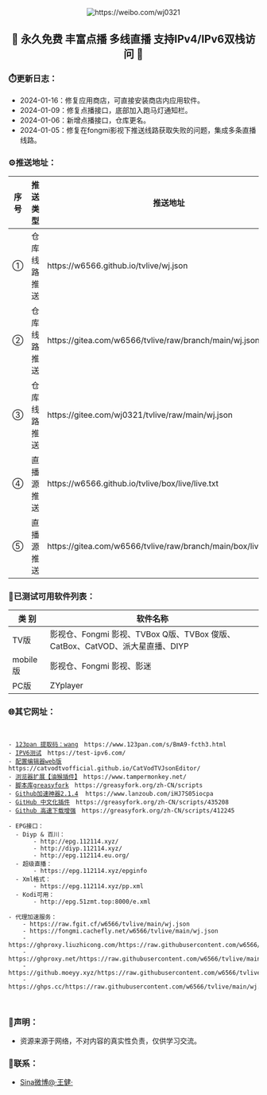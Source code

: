 <p align="center"><img alt="https://weibo.com/wj0321" src="https://gitea.com/w6566/data/raw/branch/main/icon/wj-logo.png"></p>
<h2 align="center">💎 永久免费 丰富点播 多线直播 支持IPv4/IPv6双栈访问 💎</h2>



### ⏱️更新日志：
- 2024-01-16：修复应用商店，可直接安装商店内应用软件。
- 2024-01-09：修复点播接口，底部加入跑马灯通知栏。
- 2024-01-06：新增点播接口，仓库更名。
- 2024-01-05：修复在fongmi影视下推送线路获取失败的问题，集成多条直播线路。


### ⚙️推送地址：
<table>
  <thead>
    <tr>
      <th>序号</th>
      <th>推送类型</th>
      <th>推送地址</th>
    </tr>
  </thead>
  <tbody>
    <tr>
      <td>①</td>
      <td>仓库线路推送</td>
      <td>https://w6566.github.io/tvlive/wj.json</td>
    </tr>
    <tr>
      <td>②</td>
      <td>仓库线路推送</td>
      <td>https://gitea.com/w6566/tvlive/raw/branch/main/wj.json</td>
    </tr>
     <tr>
      <td>③</td>
      <td>仓库线路推送</td>
      <td>https://gitee.com/wj0321/tvlive/raw/main/wj.json</td>
    </tr>
     <tr>
      <td>④</td>
      <td>直播源推送</td>
      <td>https://w6566.github.io/tvlive/box/live/live.txt</td>
    </tr>
     <tr>
      <td>⑤</td>
      <td>直播源推送</td>
      <td>https://gitea.com/w6566/tvlive/raw/branch/main/box/live/live.txt</td>
    </tr>

  </tbody>
</table>


### 📝已测试可用软件列表：
<table>
  <thead>
    <tr>
      <th>类 别</th>
      <th>软件名称</th>
    </tr>
  </thead>
  <tbody>
    <tr>
      <td>TV版</td>
      <td>影视仓、Fongmi 影视、TVBox Q版、TVBox 俊版、CatBox、CatVOD、派大星直播、DIYP</td>
    </tr>
  <tr>
      <td>mobile版</td>
      <td>影视仓、Fongmi 影视、影迷</td>
    </tr>
  <tr>
      <td>PC版</td>
      <td>ZYplayer</td>
    </tr>

 
  </tbody>
</table>



### 🌐其它网址：
<pre><code>

- <a href="https://www.123pan.com/s/BmA9-fcth3.html" title="点击访问">123pan 提取码：wang</a>　https://www.123pan.com/s/BmA9-fcth3.html 
- <a href="https://test-ipv6.com/" title="点击访问">IPV6测试</a>　https://test-ipv6.com/ 
- <a href="https://catvodtvofficial.github.io/CatVodTVJsonEditor/" title="点击访问">配置编辑器web版</a>　https://catvodtvofficial.github.io/CatVodTVJsonEditor/
- <a href="https://www.tampermonkey.net/" title="Download">浏览器扩展【油猴插件】</a>　https://www.tampermonkey.net/   
- <a href="https://greasyfork.org/zh-CN/scripts" title="Download">脚本库greasyfork</a>　https://greasyfork.org/zh-CN/scripts   
- <a href="https://www.lanzoub.com/iHJ7S05iocpa" title="解决github打不开、用户头像无法加载、releases无法上传下载、git-clone、git-pull、git-push失败等问题">Github加速神器2.1.4</a>  https://www.lanzoub.com/iHJ7S05iocpa  
- <a href="https://greasyfork.org/zh-CN/scripts/435208" title="GitHub中文化插件，包含人机翻译">GitHub 中文化插件</a>　https://greasyfork.org/zh-CN/scripts/435208   
- <a href="https://greasyfork.org/zh-CN/scripts/412245" title="高速下载 Git Clone/SSH、Release、Raw、Code(ZIP) 等文件、项目列表单文件快捷下载 ">Github 高速下载增强</a>　https://greasyfork.org/zh-CN/scripts/412245   

- EPG接口：
  - Diyp & 百川：
       - http://epg.112114.xyz/
       - http://diyp.112114.xyz/
       - http://epg.112114.eu.org/
  - 超级直播：
       - https://epg.112114.xyz/epginfo
  - Xml格式：
       - https://epg.112114.xyz/pp.xml
  - Kodi可用：
       - http://epg.51zmt.top:8000/e.xml

- 代理加速服务：
    - https://raw.fgit.cf/w6566/tvlive/main/wj.json
    - https://fongmi.cachefly.net/w6566/tvlive/main/wj.json
    - https://ghproxy.liuzhicong.com/https://raw.githubusercontent.com/w6566/tvlive/main/wj.json
    - https://ghproxy.net/https://raw.githubusercontent.com/w6566/tvlive/main/wj.json
    - https://github.moeyy.xyz/https://raw.githubusercontent.com/w6566/tvlive/main/wj.json
    - https://ghps.cc/https://raw.githubusercontent.com/w6566/tvlive/main/wj.json

 
</code></pre>  

     
### 📖声明：
- 资源来源于网络，不对内容的真实性负责，仅供学习交流。



### 📱联系：
- [Sina微博@·王健·](https://weibo.com/wj0321)
